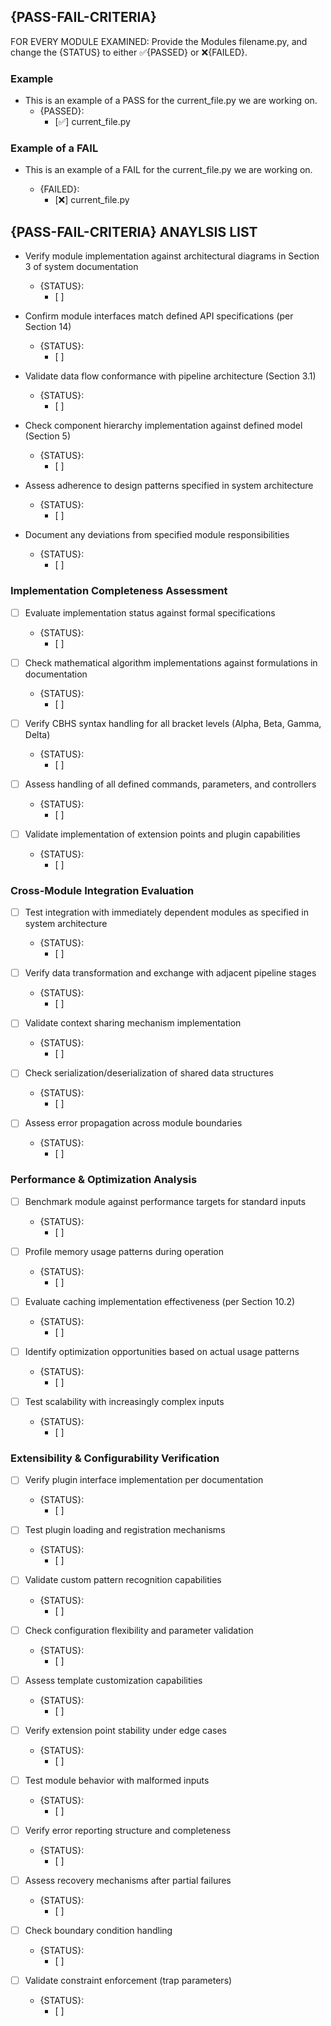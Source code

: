 ## {PASS-FAIL-CRITERIA}

FOR EVERY MODULE EXAMINED: Provide the Modules filename.py, and change the {STATUS} to either ✅{PASSED} or ❌{FAILED}.

### Example

- This is an example of a PASS for the current_file.py we are working on.
  - {PASSED}:
    - [✅] current_file.py

### Example of a FAIL

- This is an example of a FAIL for the current_file.py we are working on.

  - {FAILED}:
    - [❌] current_file.py

## {PASS-FAIL-CRITERIA} ANAYLSIS LIST

- Verify module implementation against architectural diagrams in Section 3 of system documentation

  - {STATUS}:
    - [ ]

- Confirm module interfaces match defined API specifications (per Section 14)

  - {STATUS}:
    - [ ]

- Validate data flow conformance with pipeline architecture (Section 3.1)

  - {STATUS}:
    - [ ]

- Check component hierarchy implementation against defined model (Section 5)

  - {STATUS}:
    - [ ]

- Assess adherence to design patterns specified in system architecture

  - {STATUS}:
    - [ ]

- Document any deviations from specified module responsibilities
  - {STATUS}:
    - [ ]

### Implementation Completeness Assessment

- [ ] Evaluate implementation status against formal specifications

  - {STATUS}:
    - [ ]

- [ ] Check mathematical algorithm implementations against formulations in documentation

  - {STATUS}:
    - [ ]

- [ ] Verify CBHS syntax handling for all bracket levels (Alpha, Beta, Gamma, Delta)

  - {STATUS}:
    - [ ]

- [ ] Assess handling of all defined commands, parameters, and controllers

  - {STATUS}:
    - [ ]

- [ ] Validate implementation of extension points and plugin capabilities
  - {STATUS}:
    - [ ]

### Cross-Module Integration Evaluation

- [ ] Test integration with immediately dependent modules as specified in system architecture

  - {STATUS}:
    - [ ]

- [ ] Verify data transformation and exchange with adjacent pipeline stages

  - {STATUS}:
    - [ ]

- [ ] Validate context sharing mechanism implementation

  - {STATUS}:
    - [ ]

- [ ] Check serialization/deserialization of shared data structures

  - {STATUS}:
    - [ ]

- [ ] Assess error propagation across module boundaries
  - {STATUS}:
    - [ ]

### Performance & Optimization Analysis

- [ ] Benchmark module against performance targets for standard inputs

  - {STATUS}:
    - [ ]

- [ ] Profile memory usage patterns during operation

  - {STATUS}:
    - [ ]

- [ ] Evaluate caching implementation effectiveness (per Section 10.2)

  - {STATUS}:
    - [ ]

- [ ] Identify optimization opportunities based on actual usage patterns

  - {STATUS}:
    - [ ]

- [ ] Test scalability with increasingly complex inputs
  - {STATUS}:
    - [ ]

### Extensibility & Configurability Verification

- [ ] Verify plugin interface implementation per documentation

  - {STATUS}:
    - [ ]

- [ ] Test plugin loading and registration mechanisms

  - {STATUS}:
    - [ ]

- [ ] Validate custom pattern recognition capabilities

  - {STATUS}:
    - [ ]

- [ ] Check configuration flexibility and parameter validation

  - {STATUS}:
    - [ ]

- [ ] Assess template customization capabilities

  - {STATUS}:
    - [ ]

- [ ] Verify extension point stability under edge cases

  - {STATUS}:
    - [ ]

- [ ] Test module behavior with malformed inputs

  - {STATUS}:
    - [ ]

- [ ] Verify error reporting structure and completeness

  - {STATUS}:
    - [ ]

- [ ] Assess recovery mechanisms after partial failures

  - {STATUS}:
    - [ ]

- [ ] Check boundary condition handling

  - {STATUS}:
    - [ ]

- [ ] Validate constraint enforcement (trap parameters)
  - {STATUS}:
    - [ ]
